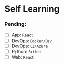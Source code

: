 # Self Learning

### Pending:
- [ ] App: `React`
- [ ] DevOps: `Docker/Dev`
- [ ] DevOps: `CI/Azure`
- [ ] Python: `Scikit`
- [ ] Web: `React`